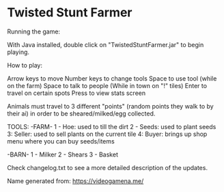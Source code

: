 # Twisted Stunt Farmer

Running the game:

With Java installed, double click on "TwistedStuntFarmer.jar" to begin playing.

How to play:

Arrow keys to move
Number keys to change tools
Space to use tool (while on the farm)
Space to talk to people (While in town on "!" tiles)
Enter to travel on certain spots
Press <h> to view stats screen

Animals must travel to 3 different "points" (random points they walk to by their ai) in order to be sheared/milked/egg collected.

TOOLS:
-FARM-
1 - Hoe: used to till the dirt
2 - Seeds: used to plant seeds
3: Seller: used to sell plants on the current tile
4: Buyer: brings up shop menu where you can buy seeds/items

-BARN-
1 - Milker
2 - Shears
3 - Basket

Check changelog.txt to see a more detailed description of the updates.

Name generated from: https://videogamena.me/
